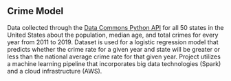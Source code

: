 ## Crime Model
Data collected through the [Data Commons Python API](https://docs.datacommons.org/api/python/) for all 50 states in the United States about the population, median
age, and total crimes for every year from 2011 to 2019. Dataset is used for a logistic regression model that predicts whether the crime rate for a given year and 
state will be greater or less than the national average crime rate for that given year. Project utilizes a machine learning pipeline that incorporates big data 
technologies (Spark) and a cloud infrastructure (AWS).
